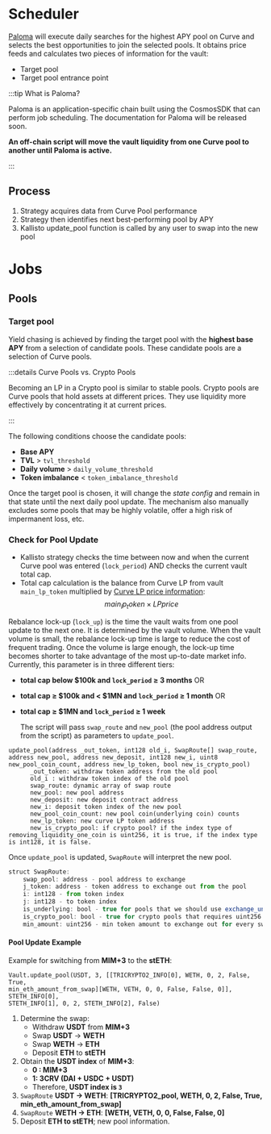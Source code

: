 # Scheduler

[Paloma](https://github.com/palomachain/paloma) will execute daily searches for 
the highest APY pool on Curve and selects the best opportunities to join the selected 
pools. It obtains price feeds and calculates two pieces of information for the vault:

- Target pool
- Target pool entrance point

:::tip What is Paloma?

Paloma is an application-specific chain built using the CosmosSDK that can perform
job scheduling. The documentation for Paloma will be released soon.

**An off-chain script will move the vault liquidity from one Curve pool to another until Paloma is active.**

:::

## Process

1. Strategy acquires data from Curve Pool performance
2. Strategy then identifies next best-performing pool by APY
3. Kallisto update_pool function is called by any user to swap into the new pool

# Jobs

## Pools

### Target pool

Yield chasing is achieved by finding the target pool with the **highest base APY** from a selection
of candidate pools. These candidate pools are a selection of Curve pools.

:::details Curve Pools vs. Crypto Pools

Becoming an LP in a Crypto pool is similar to stable pools. 
Crypto pools are Curve pools that hold assets at different prices. 
They use liquidity more effectively by concentrating it at current prices. 

:::

The following conditions choose the candidate pools:

- **Base APY**
- **TVL** > `tvl_threshold`
- **Daily volume** > `daily_volume_threshold`
- **Token imbalance** < `token_imbalance_threshold`

Once the target pool is chosen, it will change the *state config* and remain in
that state until the next daily pool update. The mechanism also manually excludes
some pools that may be highly volatile, offer a high risk of impermanent loss, etc.

### Check for Pool Update

- Kallisto strategy checks the time between now and when the current Curve pool was 
  entered (`lock_period`) AND checks the current vault total cap.
- Total cap calculation is the balance from Curve LP from vault `main_lp_token` multiplied by 
[Curve LP price information](https://thegraph.com/explorer/subgraph?id=4yx4rR6Kf8WH4RJPGhLSHojUxJzRWgEZb51iTran1sEG&view=Overview):
$$ main_lp_token \times LP price$$

Rebalance lock-up (`lock_up`) is the time the vault waits from one pool update to the 
next one. It is determined by the vault volume. When the vault volume is small, the 
rebalance lock-up time is large to reduce the cost of frequent trading. Once the volume 
is large enough, the lock-up time becomes shorter to take advantage of the most up-to-date 
market info. Currently, this parameter is in three different tiers:
* **total cap below $100k and `lock_period` ≥ 3 months** OR
* **total cap ≥ $100k and < $1MN  and `lock_period` ≥ 1 month** OR
* **total cap ≥ $1MN and `lock_period`  ≥ 1 week**

  The script will pass `swap_route` and `new_pool` (the pool address output from the script) 
as parameters to `update_pool`.

```js{4-5}
update_pool(address _out_token, int128 old_i, SwapRoute[] swap_route, address new_pool, address new_deposit, int128 new_i, uint8 new_pool_coin_count, address new_lp_token, bool new_is_crypto_pool)
      _out_token: withdraw token address from the old pool
      old_i : withdraw token index of the old pool
      swap_route: dynamic array of swap route
      new_pool: new pool address
      new_deposit: new deposit contract address
      new_i: deposit token index of the new pool
      new_pool_coin_count: new pool coin(underlying coin) counts
      new_lp_token: new curve LP token address
      new_is_crypto_pool: if crypto pool? if the index type of removing_liquidity_one_coin is uint256, it is true, if the index type is int128, it is false.
```

Once `update_pool` is updated, `SwapRoute` will interpret the new pool.

```js
struct SwapRoute:
    swap_pool: address - pool address to exchange
    j_token: address - token address to exchange out from the pool
    i: int128 - from token index
    j: int128 - to token index
    is_underlying: bool - true for pools that we should use exchange_underlying() function instead of exchange() function
    is_crypto_pool: bool - true for crypto pools that requires uint256 index instead of int128
    min_amount: uint256 - min token amount to exchange out for every swap
```

#### Pool Update Example

Example for switching from **MIM+3** to the **stETH**:

```shell
Vault.update_pool(USDT, 3, [[TRICRYPTO2_INFO[0], WETH, 0, 2, False, True, 
min_eth_amount_from_swap][WETH, VETH, 0, 0, False, False, 0]], STETH_INFO[0], 
STETH_INFO[1], 0, 2, STETH_INFO[2], False)
```

1. Determine the swap:
   - Withdraw **USDT** from **MIM+3**
   - Swap **USDT** -> **WETH**
   - Swap **WETH** -> **ETH**
   - Deposit **ETH** to **stETH**
2. Obtain the **USDT index** of **MIM+3**:
   - **0 : MIM+3**
   - **1: 3CRV (DAI + USDC + USDT)**
   - Therefore, **USDT index is `3`**
3. `SwapRoute` **USDT ->  WETH**: **[TRICRYPTO2_pool, WETH, 0, 2, False, True, min_eth_amount_from_swap]**
4. `SwapRoute` **WETH -> ETH**: **[WETH, VETH, 0, 0, False, False, 0]**
5. Deposit **ETH to stETH**; new pool information.
